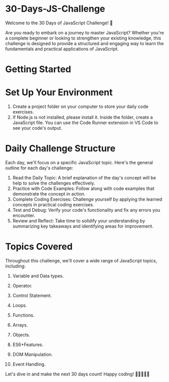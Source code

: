 # 30-Days-JS-Challenge

Welcome to the 30 Days of JavaScript Challenge! 🚀

Are you ready to embark on a journey to master JavaScript? Whether you're a complete beginner or looking to strengthen your existing knowledge, this challenge is designed to provide a structured and engaging way to learn the fundamentals and practical applications of JavaScript.

# Getting Started

# Set Up Your Environment

1. Create a project folder on your computer to store your daily code exercises.
2. If Node.js is not installed, please install it. Inside the folder, create a JavaScript file. You can use the Code Runner extension in VS Code to see your code's output.

# Daily Challenge Structure

Each day, we'll focus on a specific JavaScript topic. Here's the general outline for each day's challenge:

1. Read the Daily Topic: A brief explanation of the day's concept will be help to solve the challenges effectively.
2. Practice with Code Examples: Follow along with code examples that demonstrate the concept in action.
3. Complete Coding Exercises: Challenge yourself by applying the learned concepts in practical coding exercises.
4. Test and Debug: Verify your code's functionality and fix any errors you encounter.
5. Review and Reflect: Take time to solidify your understanding by summarizing key takeaways and identifying areas for improvement.

# Topics Covered

Throughout this challenge, we'll cover a wide range of JavaScript topics, including:

1. Variable and Data types.

2. Operator.

3. Control Statement.

4. Loops.

5. Functions.

6. Arrays.

7. Objects.

8. ES6+Features.

9. DOM Manipulation.

10. Event Handling.

Let's dive in and make the next 30 days count! Happy coding! 🎉👩‍💻👨‍💻

